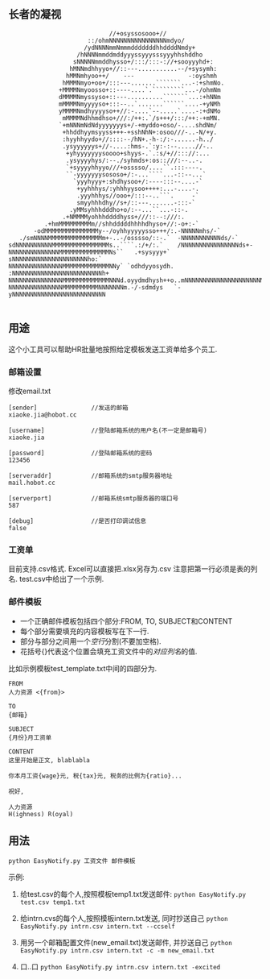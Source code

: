 ## 长者的凝视 ##

```````
                            //+osyssosooo+//
                      ::/ohmNNNNNNNNNNNNNNNNmdyo/
                     /ydNNNNmmNmmmdddddddhhddddNmdy+
                   /hNNNNmmddmddyyyssyyysssyyyhhshddho
                  sNNNNNmmddhysso+/:::/:::-://+sooyyyhd+:
                 hMNNmdhhyyo+//::---...........--/+sysymh:
                hMMNmhyoo++/    ---               -:oyshmh
               hMMMNmyo+oo+/:::---.......```````...-:+shmNo.
              +MMMMNmyoosso+::----....`.`````````...-/ohmNm
              dMMMMNmyssyso+::---..........```````...:+hNNm
              mMMMMNmyyyyso+:::--..`.......``````....-+yNMh
              yMMMMNmdhyyyyso++//:-....`--.....`....-:+dNMo
               mMMMMNdhhmdhso+///:/++:.`/s+++/:::/++:-+mMN.
              `+mNNNmNdNdyyyyyyys+/-+myddo+oso/-....shdNm/
               +hhddhyymsyyss+++-+sshNhN+:osoo///-..-N/+y.
               :hyyhhyydo+//::::--/hN+.-h-:/:-......-h../
               .ysyyyyyys+//-....:hms-.`:y:-:--.....//-..
                +yhyyyyyyysoooo+shyys-.`.:s/+//::://:...
                .ysyyyyhys/:--./syhmds+:os::///:--..-.
                `+syyyyhhyyo///+osssso/....``.:::----.
                ``-yyyyyyysososo+/:-...````...-::--...`
                  `yyyhyyy+:shdhysoo+/:----:::--....-`
                   +yyhhhys/:yhhhyysoo++++:...-....-.
                   .yyyhhhys//ooo+/:::--..```.     -`
                   smyyhhhdhy//s+/::---.......-:::-`
                 .yMMsyhhhdddho+o/:--...``...-::-.
               .+NMMMMyohhhddddhyss+///::--:///:.
          .+hmMMMMMMMMMm//shhdddddhhhhdhyso+//:-o+:-`
       -odMMMMMMMMMMMMMMMy--/oyhhyyyyysso+++/:.-NNNNNmhs/-`
   ./smNNNNMMMMMMMMMMMMMMMm+-..-/osssso/::-.`  -NNNNNNNNNNNds/-`
sdNNNNNNNNNNMMMMMMMMMMMMMMMMs..````.:/+/:.`    /NNNNNNNNNNNNNNNNds+-
NNNNNNNNNNNNNNMMMMMMMMMMMMMMNs``   .+sysyyy+`  sNNNNNNNNNNNNNNNNNNNNNho:`
NNNNNNNNNNNNNNNMMMMMMMMMMMMMNNy` `odhdyyosydh. :NNNNNNNNNNNNNNNNNNNNNNNNNh+
NNNNNNNNNNNNNNNMMMMMMMMMMMMMNNNd.oyydmdhysh++o..mNNNNNNNNNNNNNNNNNNNNNNNNNN
NNNNNNNNNNNNNNNMMMMMMMMMMNNNNNNNm.-/-sdmdys   `-yNNNNNNNNNNNNNNNNNNNNNNNNNN 


```````
## 用途 ##

这个小工具可以帮助HR批量地按照给定模板发送工资单给多个员工.

<!--### 环境配置 ###-->

<!--####Mac OSX####-->

<!--1. 安装pip-->
<!--`brew install pip`-->


<!--####Windows####-->

<!--1. 安装python-->


### 邮箱设置 ###

修改email.txt

````
[sender]               //发送的邮箱
xiaoke.jia@hobot.cc

[username]             //登陆邮箱系统的用户名(不一定是邮箱号)
xiaoke.jia

[password]             //登陆邮箱系统的密码
123456

[serveraddr]           //邮箱系统的smtp服务器地址
mail.hobot.cc

[serverport]           //邮箱系统smtp服务器的端口号
587

[debug]                //是否打印调试信息
false
````

### 工资单 ###

目前支持.csv格式. Excel可以直接把.xlsx另存为.csv
注意把第一行必须是表的列名. test.csv中给出了一个示例.

### 邮件模板 ###

* 一个正确邮件模板包括四个部分:FROM, TO, SUBJECT和CONTENT
* 每个部分需要填充的内容模板写在下一行. 
* 部分与部分之间用一个*空行*分割(不要加空格). 
* 花括号{}代表这个位置会填充工资文件中的*对应列名*的值. 

比如示例模板test_template.txt中间的四部分为. 

````````
FROM
人力资源 <{from}>

TO
{邮箱}

SUBJECT
{月份}月工资单

CONTENT
这里开始是正文, blablabla

你本月工资{wage}元, 税{tax}元, 税务的比例为{ratio}...

祝好,

人力资源
H(ighness) R(oyal)

````````

## 用法 ##

`python EasyNotify.py 工资文件 邮件模板`

示例:

1. 给test.csv的每个人,按照模板temp1.txt发送邮件: 
`python EasyNotify.py test.csv temp1.txt` 

2. 给intrn.cvs的每个人,按照模板intern.txt发送, 同时抄送自己 
`python EasyNotify.py intrn.csv intern.txt --ccself`

3. 用另一个邮箱配置文件(new_email.txt)发送邮件, 并抄送自己 
`python EasyNotify.py intrn.csv intern.txt -c -m new_email.txt`

4. 口..口 
`python EasyNotify.py intrn.csv intern.txt -excited`


